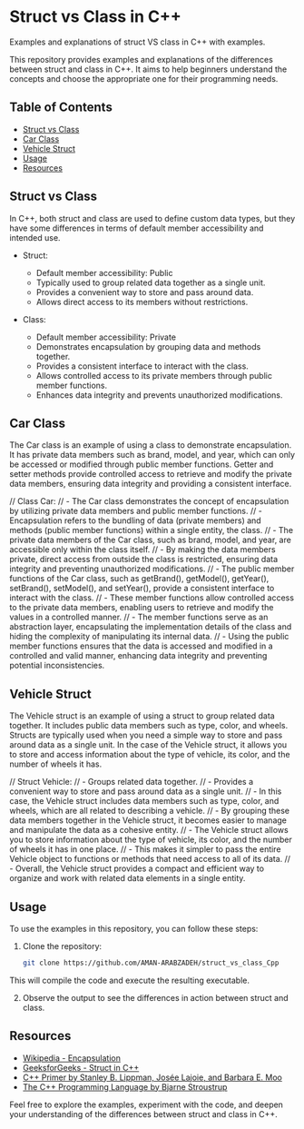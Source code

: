 # Struct vs Class in C++
Examples and explanations of struct VS class in C++ with examples.

This repository provides examples and explanations of the differences between struct and class in C++. 
It aims to help beginners understand the concepts and choose the appropriate one for their programming needs.

## Table of Contents
- [Struct vs Class](#struct-vs-class)
- [Car Class](#car-class)
- [Vehicle Struct](#vehicle-struct)
- [Usage](#usage)
- [Resources](#resources)

## Struct vs Class

In C++, both struct and class are used to define custom data types, but they have some differences in terms of default member accessibility and intended use.

- Struct:
  - Default member accessibility: Public
  - Typically used to group related data together as a single unit.
  - Provides a convenient way to store and pass around data.
  - Allows direct access to its members without restrictions.

- Class:
  - Default member accessibility: Private
  - Demonstrates encapsulation by grouping data and methods together.
  - Provides a consistent interface to interact with the class.
  - Allows controlled access to its private members through public member functions.
  - Enhances data integrity and prevents unauthorized modifications.

## Car Class

The Car class is an example of using a class to demonstrate encapsulation. 
It has private data members such as brand, model, and year, which can only be accessed or modified through public member functions. 
Getter and setter methods provide controlled access to retrieve and modify the private data members, ensuring data integrity and providing a consistent interface.

// Class Car:
// - The Car class demonstrates the concept of encapsulation by utilizing private data members and public member functions.
// - Encapsulation refers to the bundling of data (private members) and methods (public member functions) within a single entity, the class.
// - The private data members of the Car class, such as brand, model, and year, are accessible only within the class itself.
// - By making the data members private, direct access from outside the class is restricted, ensuring data integrity and preventing unauthorized modifications.
// - The public member functions of the Car class, such as getBrand(), getModel(), getYear(), setBrand(), setModel(), and setYear(), provide a consistent interface to interact with the class.
// - These member functions allow controlled access to the private data members, enabling users to retrieve and modify the values in a controlled manner.
// - The member functions serve as an abstraction layer, encapsulating the implementation details of the class and hiding the complexity of manipulating its internal data.
// - Using the public member functions ensures that the data is accessed and modified in a controlled and valid manner, enhancing data integrity and preventing potential inconsistencies.

## Vehicle Struct

The Vehicle struct is an example of using a struct to group related data together. 
It includes public data members such as type, color, and wheels. 
Structs are typically used when you need a simple way to store and pass around data as a single unit. 
In the case of the Vehicle struct, it allows you to store and access information about the type of vehicle, its color, and the number of wheels it has.

// Struct Vehicle:
// - Groups related data together.
// - Provides a convenient way to store and pass around data as a single unit.
// - In this case, the Vehicle struct includes data members such as type, color, and wheels, which are all related to describing a vehicle.
// - By grouping these data members together in the Vehicle struct, it becomes easier to manage and manipulate the data as a cohesive entity.
// - The Vehicle struct allows you to store information about the type of vehicle, its color, and the number of wheels it has in one place.
// - This makes it simpler to pass the entire Vehicle object to functions or methods that need access to all of its data.
// - Overall, the Vehicle struct provides a compact and efficient way to organize and work with related data elements in a single entity.


## Usage

To use the examples in this repository, you can follow these steps:

1. Clone the repository:

   ```bash
   git clone https://github.com/AMAN-ARABZADEH/struct_vs_class_Cpp
This will compile the code and execute the resulting executable.

2. Observe the output to see the differences in action between struct and class.
## Resources

- [Wikipedia - Encapsulation](https://en.wikipedia.org/wiki/Encapsulation_(computer_programming))
- [GeeksforGeeks - Struct in C++](https://www.geeksforgeeks.org/structures-in-cpp/)
- [C++ Primer by Stanley B. Lippman, Josée Lajoie, and Barbara E. Moo](https://www.amazon.com/C-Primer-Stanley-B-Lippman/dp/0321714113)
- [The C++ Programming Language by Bjarne Stroustrup](https://www.amazon.com/C-Programming-Language-4th/dp/0321563840)

Feel free to explore the examples, experiment with the code, and deepen your understanding of the differences between struct and class in C++.

